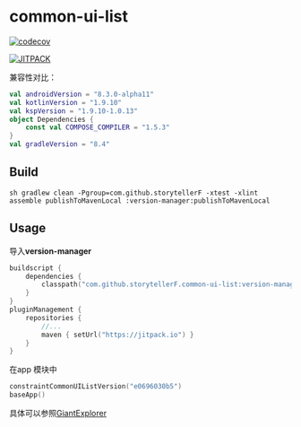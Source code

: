 # common-ui-list

[![codecov](https://codecov.io/gh/storytellerF/common-ui-list/graph/badge.svg?token=5IK0PP6G9G)](https://codecov.io/gh/storytellerF/common-ui-list)

[![JITPACK](https://jitpack.io/v/storytellerF/common-ui-list.svg)](https://jitpack.io/#storytellerF/common-ui-list)

兼容性对比：

```kotlin
val androidVersion = "8.3.0-alpha11"
val kotlinVersion = "1.9.10"
val kspVersion = "1.9.10-1.0.13"
object Dependencies {
    const val COMPOSE_COMPILER = "1.5.3"
}
val gradleVersion = "8.4"
```

## Build

```shell
sh gradlew clean -Pgroup=com.github.storytellerF -xtest -xlint assemble publishToMavenLocal :version-manager:publishToMavenLocal
```

## Usage

导入**version-manager**

```kts
buildscript {
    dependencies {
        classpath("com.github.storytellerF.common-ui-list:version-manager:$latestVersion")
    }
}
pluginManagement {
    repositories {
        //...
        maven { setUrl("https://jitpack.io") }
    }
}
```

在app 模块中

```kts
constraintCommonUIListVersion("e0696030b5")
baseApp()
```

具体可以参照[GiantExplorer](https://github.com/storytellerF/common-ui-list-structure/tree/master/examples/GiantExplorer)
